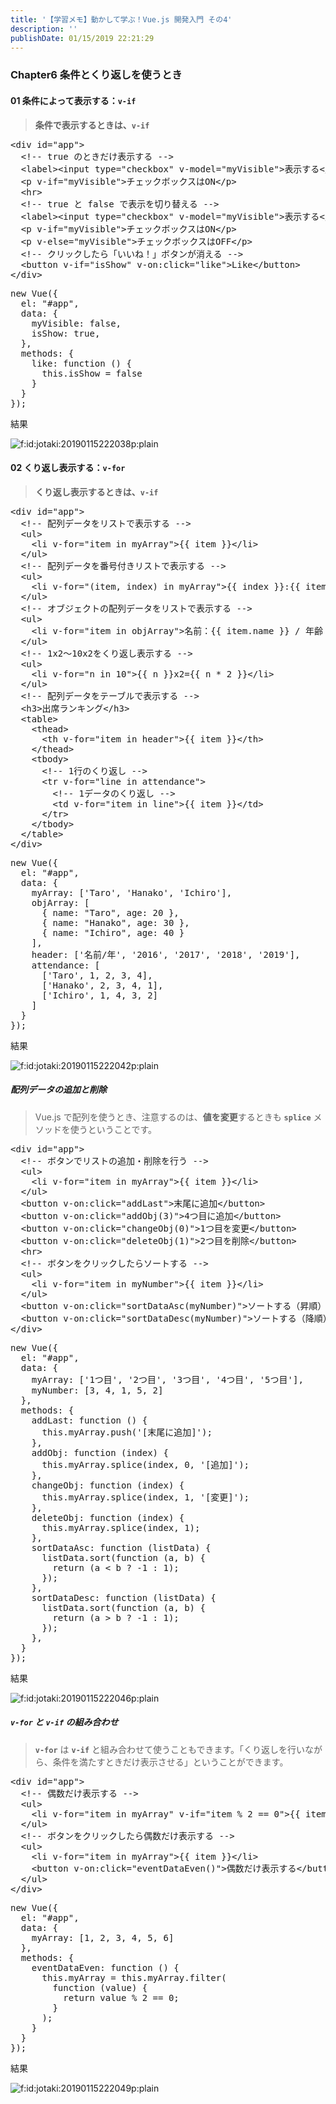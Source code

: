 ```yaml
---
title: '【学習メモ】動かして学ぶ！Vue.js 開発入門 その4'
description: ''
publishDate: 01/15/2019 22:21:29
---
```


<h3>Chapter6 条件とくり返しを使うとき</h3>

<h4>01 条件によって表示する：<code>v-if</code></h4>

<blockquote><p><strong>条件で表示するときは、<code>v-if</code></strong></p></blockquote>

<pre class="code lang-html" data-lang="html" data-unlink><span class="synIdentifier">&lt;</span><span class="synStatement">div</span><span class="synIdentifier"> </span><span class="synType">id</span><span class="synIdentifier">=</span><span class="synConstant">&quot;app&quot;</span><span class="synIdentifier">&gt;</span>
  <span class="synComment">&lt;!-- true のときだけ表示する --&gt;</span>
  <span class="synIdentifier">&lt;</span><span class="synStatement">label</span><span class="synIdentifier">&gt;&lt;</span><span class="synStatement">input</span><span class="synIdentifier"> </span><span class="synType">type</span><span class="synIdentifier">=</span><span class="synConstant">&quot;checkbox&quot;</span><span class="synIdentifier"> v-model=</span><span class="synConstant">&quot;myVisible&quot;</span><span class="synIdentifier">&gt;</span>表示する<span class="synIdentifier">&lt;/</span><span class="synStatement">label</span><span class="synIdentifier">&gt;</span>
  <span class="synIdentifier">&lt;</span><span class="synStatement">p</span><span class="synIdentifier"> v-if=</span><span class="synConstant">&quot;myVisible&quot;</span><span class="synIdentifier">&gt;</span>チェックボックスはON<span class="synIdentifier">&lt;/</span><span class="synStatement">p</span><span class="synIdentifier">&gt;</span>
  <span class="synIdentifier">&lt;</span><span class="synStatement">hr</span><span class="synIdentifier">&gt;</span>
  <span class="synComment">&lt;!-- true と false で表示を切り替える --&gt;</span>
  <span class="synIdentifier">&lt;</span><span class="synStatement">label</span><span class="synIdentifier">&gt;&lt;</span><span class="synStatement">input</span><span class="synIdentifier"> </span><span class="synType">type</span><span class="synIdentifier">=</span><span class="synConstant">&quot;checkbox&quot;</span><span class="synIdentifier"> v-model=</span><span class="synConstant">&quot;myVisible&quot;</span><span class="synIdentifier">&gt;</span>表示する<span class="synIdentifier">&lt;/</span><span class="synStatement">label</span><span class="synIdentifier">&gt;</span>
  <span class="synIdentifier">&lt;</span><span class="synStatement">p</span><span class="synIdentifier"> v-if=</span><span class="synConstant">&quot;myVisible&quot;</span><span class="synIdentifier">&gt;</span>チェックボックスはON<span class="synIdentifier">&lt;/</span><span class="synStatement">p</span><span class="synIdentifier">&gt;</span>
  <span class="synIdentifier">&lt;</span><span class="synStatement">p</span><span class="synIdentifier"> v-else=</span><span class="synConstant">&quot;myVisible&quot;</span><span class="synIdentifier">&gt;</span>チェックボックスはOFF<span class="synIdentifier">&lt;/</span><span class="synStatement">p</span><span class="synIdentifier">&gt;</span>
  <span class="synComment">&lt;!-- クリックしたら「いいね！」ボタンが消える --&gt;</span>
  <span class="synIdentifier">&lt;</span><span class="synStatement">button</span><span class="synIdentifier"> v-if=</span><span class="synConstant">&quot;isShow&quot;</span><span class="synIdentifier"> v-on:click=</span><span class="synConstant">&quot;like&quot;</span><span class="synIdentifier">&gt;</span>Like<span class="synIdentifier">&lt;/</span><span class="synStatement">button</span><span class="synIdentifier">&gt;</span>
<span class="synIdentifier">&lt;/</span><span class="synStatement">div</span><span class="synIdentifier">&gt;</span>
</pre>

<pre class="code lang-javascript" data-lang="javascript" data-unlink><span class="synStatement">new</span> Vue(<span class="synIdentifier">{</span>
  el: <span class="synConstant">&quot;#app&quot;</span>,
  data: <span class="synIdentifier">{</span>
    myVisible: <span class="synConstant">false</span>,
    isShow: <span class="synConstant">true</span>,
  <span class="synIdentifier">}</span>,
  methods: <span class="synIdentifier">{</span>
    like: <span class="synIdentifier">function</span> () <span class="synIdentifier">{</span>
      <span class="synIdentifier">this</span>.isShow = <span class="synConstant">false</span>
    <span class="synIdentifier">}</span>
  <span class="synIdentifier">}</span>
<span class="synIdentifier">}</span>);
</pre>

<p>結果</p>

<p><span itemscope itemtype="http://schema.org/Photograph"><img src="/images/hatena/20190115222038.png" alt="f:id:jotaki:20190115222038p:plain" title="f:id:jotaki:20190115222038p:plain" class="hatena-fotolife" itemprop="image"></span></p>

<h4>02 くり返し表示する：<code>v-for</code></h4>

<blockquote><p><strong>くり返し表示するときは、<code>v-if</code></strong></p></blockquote>

<pre class="code lang-html" data-lang="html" data-unlink><span class="synIdentifier">&lt;</span><span class="synStatement">div</span><span class="synIdentifier"> </span><span class="synType">id</span><span class="synIdentifier">=</span><span class="synConstant">&quot;app&quot;</span><span class="synIdentifier">&gt;</span>
  <span class="synComment">&lt;!-- 配列データをリストで表示する --&gt;</span>
  <span class="synIdentifier">&lt;</span><span class="synStatement">ul</span><span class="synIdentifier">&gt;</span>
    <span class="synIdentifier">&lt;</span><span class="synStatement">li</span><span class="synIdentifier"> v-</span><span class="synType">for</span><span class="synIdentifier">=</span><span class="synConstant">&quot;item in myArray&quot;</span><span class="synIdentifier">&gt;</span>{{ item }}<span class="synIdentifier">&lt;/</span><span class="synStatement">li</span><span class="synIdentifier">&gt;</span>
  <span class="synIdentifier">&lt;/</span><span class="synStatement">ul</span><span class="synIdentifier">&gt;</span>
  <span class="synComment">&lt;!-- 配列データを番号付きリストで表示する --&gt;</span>
  <span class="synIdentifier">&lt;</span><span class="synStatement">ul</span><span class="synIdentifier">&gt;</span>
    <span class="synIdentifier">&lt;</span><span class="synStatement">li</span><span class="synIdentifier"> v-</span><span class="synType">for</span><span class="synIdentifier">=</span><span class="synConstant">&quot;(item, index) in myArray&quot;</span><span class="synIdentifier">&gt;</span>{{ index }}:{{ item }}<span class="synIdentifier">&lt;/</span><span class="synStatement">li</span><span class="synIdentifier">&gt;</span>
  <span class="synIdentifier">&lt;/</span><span class="synStatement">ul</span><span class="synIdentifier">&gt;</span>
  <span class="synComment">&lt;!-- オブジェクトの配列データをリストで表示する --&gt;</span>
  <span class="synIdentifier">&lt;</span><span class="synStatement">ul</span><span class="synIdentifier">&gt;</span>
    <span class="synIdentifier">&lt;</span><span class="synStatement">li</span><span class="synIdentifier"> v-</span><span class="synType">for</span><span class="synIdentifier">=</span><span class="synConstant">&quot;item in objArray&quot;</span><span class="synIdentifier">&gt;</span>名前：{{ item.name }} / 年齢：{{ item.age }}<span class="synIdentifier">&lt;/</span><span class="synStatement">li</span><span class="synIdentifier">&gt;</span>
  <span class="synIdentifier">&lt;/</span><span class="synStatement">ul</span><span class="synIdentifier">&gt;</span>
  <span class="synComment">&lt;!-- 1x2〜10x2をくり返し表示する --&gt;</span>
  <span class="synIdentifier">&lt;</span><span class="synStatement">ul</span><span class="synIdentifier">&gt;</span>
    <span class="synIdentifier">&lt;</span><span class="synStatement">li</span><span class="synIdentifier"> v-</span><span class="synType">for</span><span class="synIdentifier">=</span><span class="synConstant">&quot;n in 10&quot;</span><span class="synIdentifier">&gt;</span>{{ n }}x2={{ n * 2 }}<span class="synIdentifier">&lt;/</span><span class="synStatement">li</span><span class="synIdentifier">&gt;</span>
  <span class="synIdentifier">&lt;/</span><span class="synStatement">ul</span><span class="synIdentifier">&gt;</span>
  <span class="synComment">&lt;!-- 配列データをテーブルで表示する --&gt;</span>
  <span class="synIdentifier">&lt;</span><span class="synStatement">h3</span><span class="synIdentifier">&gt;</span>出席ランキング<span class="synIdentifier">&lt;/</span><span class="synStatement">h3</span><span class="synIdentifier">&gt;</span>
  <span class="synIdentifier">&lt;</span><span class="synStatement">table</span><span class="synIdentifier">&gt;</span>
    <span class="synIdentifier">&lt;</span><span class="synStatement">thead</span><span class="synIdentifier">&gt;</span>
      <span class="synIdentifier">&lt;</span><span class="synStatement">th</span><span class="synIdentifier"> v-</span><span class="synType">for</span><span class="synIdentifier">=</span><span class="synConstant">&quot;item in header&quot;</span><span class="synIdentifier">&gt;</span>{{ item }}<span class="synIdentifier">&lt;/</span><span class="synStatement">th</span><span class="synIdentifier">&gt;</span>
    <span class="synIdentifier">&lt;/</span><span class="synStatement">thead</span><span class="synIdentifier">&gt;</span>
    <span class="synIdentifier">&lt;</span><span class="synStatement">tbody</span><span class="synIdentifier">&gt;</span>
      <span class="synComment">&lt;!-- 1行のくり返し --&gt;</span>
      <span class="synIdentifier">&lt;</span><span class="synStatement">tr</span><span class="synIdentifier"> v-</span><span class="synType">for</span><span class="synIdentifier">=</span><span class="synConstant">&quot;line in attendance&quot;</span><span class="synIdentifier">&gt;</span>
        <span class="synComment">&lt;!-- 1データのくり返し --&gt;</span>
        <span class="synIdentifier">&lt;</span><span class="synStatement">td</span><span class="synIdentifier"> v-</span><span class="synType">for</span><span class="synIdentifier">=</span><span class="synConstant">&quot;item in line&quot;</span><span class="synIdentifier">&gt;</span>{{ item }}<span class="synIdentifier">&lt;/</span><span class="synStatement">td</span><span class="synIdentifier">&gt;</span>
      <span class="synIdentifier">&lt;/</span><span class="synStatement">tr</span><span class="synIdentifier">&gt;</span>
    <span class="synIdentifier">&lt;/</span><span class="synStatement">tbody</span><span class="synIdentifier">&gt;</span>
  <span class="synIdentifier">&lt;/</span><span class="synStatement">table</span><span class="synIdentifier">&gt;</span>
<span class="synIdentifier">&lt;/</span><span class="synStatement">div</span><span class="synIdentifier">&gt;</span>
</pre>

<pre class="code lang-javascript" data-lang="javascript" data-unlink><span class="synStatement">new</span> Vue(<span class="synIdentifier">{</span>
  el: <span class="synConstant">&quot;#app&quot;</span>,
  data: <span class="synIdentifier">{</span>
    myArray: <span class="synIdentifier">[</span><span class="synConstant">'Taro'</span>, <span class="synConstant">'Hanako'</span>, <span class="synConstant">'Ichiro'</span><span class="synIdentifier">]</span>,
    objArray: <span class="synIdentifier">[</span>
      <span class="synIdentifier">{</span> name: <span class="synConstant">&quot;Taro&quot;</span>, age: 20 <span class="synIdentifier">}</span>,
      <span class="synIdentifier">{</span> name: <span class="synConstant">&quot;Hanako&quot;</span>, age: 30 <span class="synIdentifier">}</span>,
      <span class="synIdentifier">{</span> name: <span class="synConstant">&quot;Ichiro&quot;</span>, age: 40 <span class="synIdentifier">}</span>
    <span class="synIdentifier">]</span>,
    header: <span class="synIdentifier">[</span><span class="synConstant">'名前/年'</span>, <span class="synConstant">'2016'</span>, <span class="synConstant">'2017'</span>, <span class="synConstant">'2018'</span>, <span class="synConstant">'2019'</span><span class="synIdentifier">]</span>,
    attendance: <span class="synIdentifier">[</span>
      <span class="synIdentifier">[</span><span class="synConstant">'Taro'</span>, 1, 2, 3, 4<span class="synIdentifier">]</span>,
      <span class="synIdentifier">[</span><span class="synConstant">'Hanako'</span>, 2, 3, 4, 1<span class="synIdentifier">]</span>,
      <span class="synIdentifier">[</span><span class="synConstant">'Ichiro'</span>, 1, 4, 3, 2<span class="synIdentifier">]</span>
    <span class="synIdentifier">]</span>
  <span class="synIdentifier">}</span>
<span class="synIdentifier">}</span>);
</pre>

<p>結果</p>

<p><span itemscope itemtype="http://schema.org/Photograph"><img src="/images/hatena/20190115222042.png" alt="f:id:jotaki:20190115222042p:plain" title="f:id:jotaki:20190115222042p:plain" class="hatena-fotolife" itemprop="image"></span></p>

<h5>配列データの追加と削除</h5>

<blockquote><p>Vue.js で配列を使うとき、注意するのは、<strong>値を変更</strong>するときも <strong><code>splice</code></strong> メソッドを使うということです。</p></blockquote>

<pre class="code lang-html" data-lang="html" data-unlink><span class="synIdentifier">&lt;</span><span class="synStatement">div</span><span class="synIdentifier"> </span><span class="synType">id</span><span class="synIdentifier">=</span><span class="synConstant">&quot;app&quot;</span><span class="synIdentifier">&gt;</span>
  <span class="synComment">&lt;!-- ボタンでリストの追加・削除を行う --&gt;</span>
  <span class="synIdentifier">&lt;</span><span class="synStatement">ul</span><span class="synIdentifier">&gt;</span>
    <span class="synIdentifier">&lt;</span><span class="synStatement">li</span><span class="synIdentifier"> v-</span><span class="synType">for</span><span class="synIdentifier">=</span><span class="synConstant">&quot;item in myArray&quot;</span><span class="synIdentifier">&gt;</span>{{ item }}<span class="synIdentifier">&lt;/</span><span class="synStatement">li</span><span class="synIdentifier">&gt;</span>
  <span class="synIdentifier">&lt;/</span><span class="synStatement">ul</span><span class="synIdentifier">&gt;</span>
  <span class="synIdentifier">&lt;</span><span class="synStatement">button</span><span class="synIdentifier"> v-on:click=</span><span class="synConstant">&quot;addLast&quot;</span><span class="synIdentifier">&gt;</span>末尾に追加<span class="synIdentifier">&lt;/</span><span class="synStatement">button</span><span class="synIdentifier">&gt;</span>
  <span class="synIdentifier">&lt;</span><span class="synStatement">button</span><span class="synIdentifier"> v-on:click=</span><span class="synConstant">&quot;addObj(3)&quot;</span><span class="synIdentifier">&gt;</span>4つ目に追加<span class="synIdentifier">&lt;/</span><span class="synStatement">button</span><span class="synIdentifier">&gt;</span>
  <span class="synIdentifier">&lt;</span><span class="synStatement">button</span><span class="synIdentifier"> v-on:click=</span><span class="synConstant">&quot;changeObj(0)&quot;</span><span class="synIdentifier">&gt;</span>1つ目を変更<span class="synIdentifier">&lt;/</span><span class="synStatement">button</span><span class="synIdentifier">&gt;</span>
  <span class="synIdentifier">&lt;</span><span class="synStatement">button</span><span class="synIdentifier"> v-on:click=</span><span class="synConstant">&quot;deleteObj(1)&quot;</span><span class="synIdentifier">&gt;</span>2つ目を削除<span class="synIdentifier">&lt;/</span><span class="synStatement">button</span><span class="synIdentifier">&gt;</span>
  <span class="synIdentifier">&lt;</span><span class="synStatement">hr</span><span class="synIdentifier">&gt;</span>
  <span class="synComment">&lt;!-- ボタンをクリックしたらソートする --&gt;</span>
  <span class="synIdentifier">&lt;</span><span class="synStatement">ul</span><span class="synIdentifier">&gt;</span>
    <span class="synIdentifier">&lt;</span><span class="synStatement">li</span><span class="synIdentifier"> v-</span><span class="synType">for</span><span class="synIdentifier">=</span><span class="synConstant">&quot;item in myNumber&quot;</span><span class="synIdentifier">&gt;</span>{{ item }}<span class="synIdentifier">&lt;/</span><span class="synStatement">li</span><span class="synIdentifier">&gt;</span>
  <span class="synIdentifier">&lt;/</span><span class="synStatement">ul</span><span class="synIdentifier">&gt;</span>
  <span class="synIdentifier">&lt;</span><span class="synStatement">button</span><span class="synIdentifier"> v-on:click=</span><span class="synConstant">&quot;sortDataAsc(myNumber)&quot;</span><span class="synIdentifier">&gt;</span>ソートする（昇順）<span class="synIdentifier">&lt;/</span><span class="synStatement">button</span><span class="synIdentifier">&gt;</span>
  <span class="synIdentifier">&lt;</span><span class="synStatement">button</span><span class="synIdentifier"> v-on:click=</span><span class="synConstant">&quot;sortDataDesc(myNumber)&quot;</span><span class="synIdentifier">&gt;</span>ソートする（降順）<span class="synIdentifier">&lt;/</span><span class="synStatement">button</span><span class="synIdentifier">&gt;</span>
<span class="synIdentifier">&lt;/</span><span class="synStatement">div</span><span class="synIdentifier">&gt;</span>
</pre>

<pre class="code lang-javascript" data-lang="javascript" data-unlink><span class="synStatement">new</span> Vue(<span class="synIdentifier">{</span>
  el: <span class="synConstant">&quot;#app&quot;</span>,
  data: <span class="synIdentifier">{</span>
    myArray: <span class="synIdentifier">[</span><span class="synConstant">'1つ目'</span>, <span class="synConstant">'2つ目'</span>, <span class="synConstant">'3つ目'</span>, <span class="synConstant">'4つ目'</span>, <span class="synConstant">'5つ目'</span><span class="synIdentifier">]</span>,
    myNumber: <span class="synIdentifier">[</span>3, 4, 1, 5, 2<span class="synIdentifier">]</span>
  <span class="synIdentifier">}</span>,
  methods: <span class="synIdentifier">{</span>
    addLast: <span class="synIdentifier">function</span> () <span class="synIdentifier">{</span>
      <span class="synIdentifier">this</span>.myArray.push(<span class="synConstant">'[末尾に追加]'</span>);
    <span class="synIdentifier">}</span>,
    addObj: <span class="synIdentifier">function</span> (index) <span class="synIdentifier">{</span>
      <span class="synIdentifier">this</span>.myArray.splice(index, 0, <span class="synConstant">'[追加]'</span>);
    <span class="synIdentifier">}</span>,
    changeObj: <span class="synIdentifier">function</span> (index) <span class="synIdentifier">{</span>
      <span class="synIdentifier">this</span>.myArray.splice(index, 1, <span class="synConstant">'[変更]'</span>);
    <span class="synIdentifier">}</span>,
    deleteObj: <span class="synIdentifier">function</span> (index) <span class="synIdentifier">{</span>
      <span class="synIdentifier">this</span>.myArray.splice(index, 1);
    <span class="synIdentifier">}</span>,
    sortDataAsc: <span class="synIdentifier">function</span> (listData) <span class="synIdentifier">{</span>
      listData.sort(<span class="synIdentifier">function</span> (a, b) <span class="synIdentifier">{</span>
        <span class="synStatement">return</span> (a &lt; b ? -1 : 1);
      <span class="synIdentifier">}</span>);
    <span class="synIdentifier">}</span>,
    sortDataDesc: <span class="synIdentifier">function</span> (listData) <span class="synIdentifier">{</span>
      listData.sort(<span class="synIdentifier">function</span> (a, b) <span class="synIdentifier">{</span>
        <span class="synStatement">return</span> (a &gt; b ? -1 : 1);
      <span class="synIdentifier">}</span>);
    <span class="synIdentifier">}</span>,
  <span class="synIdentifier">}</span>
<span class="synIdentifier">}</span>);
</pre>

<p>結果</p>

<p><span itemscope itemtype="http://schema.org/Photograph"><img src="/images/hatena/20190115222046.png" alt="f:id:jotaki:20190115222046p:plain" title="f:id:jotaki:20190115222046p:plain" class="hatena-fotolife" itemprop="image"></span></p>

<h5><code>v-for</code> と <code>v-if</code> の組み合わせ</h5>

<blockquote><p><strong><code>v-for</code></strong> は <strong><code>v-if</code></strong> と組み合わせて使うこともできます。「くり返しを行いながら、条件を満たすときだけ表示させる」ということができます。</p></blockquote>

<pre class="code lang-html" data-lang="html" data-unlink><span class="synIdentifier">&lt;</span><span class="synStatement">div</span><span class="synIdentifier"> </span><span class="synType">id</span><span class="synIdentifier">=</span><span class="synConstant">&quot;app&quot;</span><span class="synIdentifier">&gt;</span>
  <span class="synComment">&lt;!-- 偶数だけ表示する --&gt;</span>
  <span class="synIdentifier">&lt;</span><span class="synStatement">ul</span><span class="synIdentifier">&gt;</span>
    <span class="synIdentifier">&lt;</span><span class="synStatement">li</span><span class="synIdentifier"> v-</span><span class="synType">for</span><span class="synIdentifier">=</span><span class="synConstant">&quot;item in myArray&quot;</span><span class="synIdentifier"> v-if=</span><span class="synConstant">&quot;item % 2 == 0&quot;</span><span class="synIdentifier">&gt;</span>{{ item }}<span class="synIdentifier">&lt;/</span><span class="synStatement">li</span><span class="synIdentifier">&gt;</span>
  <span class="synIdentifier">&lt;/</span><span class="synStatement">ul</span><span class="synIdentifier">&gt;</span>
  <span class="synComment">&lt;!-- ボタンをクリックしたら偶数だけ表示する --&gt;</span>
  <span class="synIdentifier">&lt;</span><span class="synStatement">ul</span><span class="synIdentifier">&gt;</span>
    <span class="synIdentifier">&lt;</span><span class="synStatement">li</span><span class="synIdentifier"> v-</span><span class="synType">for</span><span class="synIdentifier">=</span><span class="synConstant">&quot;item in myArray&quot;</span><span class="synIdentifier">&gt;</span>{{ item }}<span class="synIdentifier">&lt;/</span><span class="synStatement">li</span><span class="synIdentifier">&gt;</span>
    <span class="synIdentifier">&lt;</span><span class="synStatement">button</span><span class="synIdentifier"> v-on:click=</span><span class="synConstant">&quot;eventDataEven()&quot;</span><span class="synIdentifier">&gt;</span>偶数だけ表示する<span class="synIdentifier">&lt;/</span><span class="synStatement">button</span><span class="synIdentifier">&gt;</span>
  <span class="synIdentifier">&lt;/</span><span class="synStatement">ul</span><span class="synIdentifier">&gt;</span>
<span class="synIdentifier">&lt;/</span><span class="synStatement">div</span><span class="synIdentifier">&gt;</span>
</pre>

<pre class="code lang-javascript" data-lang="javascript" data-unlink><span class="synStatement">new</span> Vue(<span class="synIdentifier">{</span>
  el: <span class="synConstant">&quot;#app&quot;</span>,
  data: <span class="synIdentifier">{</span>
    myArray: <span class="synIdentifier">[</span>1, 2, 3, 4, 5, 6<span class="synIdentifier">]</span>
  <span class="synIdentifier">}</span>,
  methods: <span class="synIdentifier">{</span>
    eventDataEven: <span class="synIdentifier">function</span> () <span class="synIdentifier">{</span>
      <span class="synIdentifier">this</span>.myArray = <span class="synIdentifier">this</span>.myArray.filter(
        <span class="synIdentifier">function</span> (value) <span class="synIdentifier">{</span>
          <span class="synStatement">return</span> value % 2 == 0;
        <span class="synIdentifier">}</span>
      );
    <span class="synIdentifier">}</span>
  <span class="synIdentifier">}</span>
<span class="synIdentifier">}</span>);
</pre>

<p>結果</p>

<p><span itemscope itemtype="http://schema.org/Photograph"><img src="/images/hatena/20190115222049.png" alt="f:id:jotaki:20190115222049p:plain" title="f:id:jotaki:20190115222049p:plain" class="hatena-fotolife" itemprop="image"></span></p>
